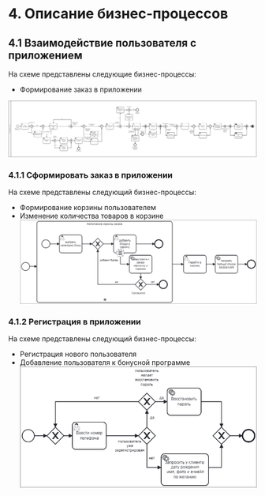 # 4. Описание бизнес-процессов

## 4.1 Взаимодействие пользователя с приложением
На схеме представлены следующие бизнес-процессы:
- Формирование заказ в приложении

![alt text](<images/Бизнес процесс 1.png>)

### 4.1.1 Сформировать заказ в приложении
На схеме представлены следующий бизнес-процессы:

- Формирование корзины пользователем
- Изменение количества товаров в корзине
![alt text](<images/Бизнес процесс 1 (Сформировать заказ).png>)
### 4.1.2 Регистрация в приложении
На схеме представлены следующий бизнес-процессы:

- Регистрация нового пользователя
- Добавление пользователя к бонусной программе
![alt text](<images/Бизнес процесс 1 (Регистрация в приложении).png>)